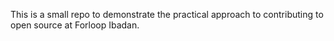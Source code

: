 This is a small repo to demonstrate the practical approach to contributing to open source at Forloop Ibadan.